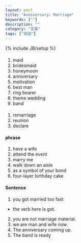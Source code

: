 ```yaml
---
layout: post
title: "Anniversary: Marriage"
keywords: [""]
description: ""
category: "言葉"
tags: ["英語"]
---
```

{% include JB/setup %}

####
1. maid
2. bridesmaid
3. honeymoon
4. anniversary
5. motivation
6. best man
7. ring bearer
8. theme wedding
9. band


####
1. remarriage
2. reunion
3. declare

#### phrase
1. have a wife
2. attend the event 
3. marry me
4. walk down an aisle
5. as a symbol of your bond
6. four-layer birthday cake



#### Sentence
1. you got married too fast
-  the verb here is got. 
2. you are not marriage material.
3. we are man and wife now.
4. The anniversary coming up.
5. The band is ready


